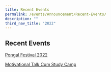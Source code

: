 ```yaml
---
title: Recent Events
permalink: /events/Announcement/Recent-Events/
description: ""
third_nav_title: "2022"
---
```

## Recent Events

[Pongal Festival 2022](https://staging.d2uldb6hpe0xwq.amplifyapp.com/events/2022/Pongal-Festival-2022/)

[Motivational Talk Cum Study Camp](https://staging.d2uldb6hpe0xwq.amplifyapp.com/events/2022/Motivational-Talk-Study-Camp/)